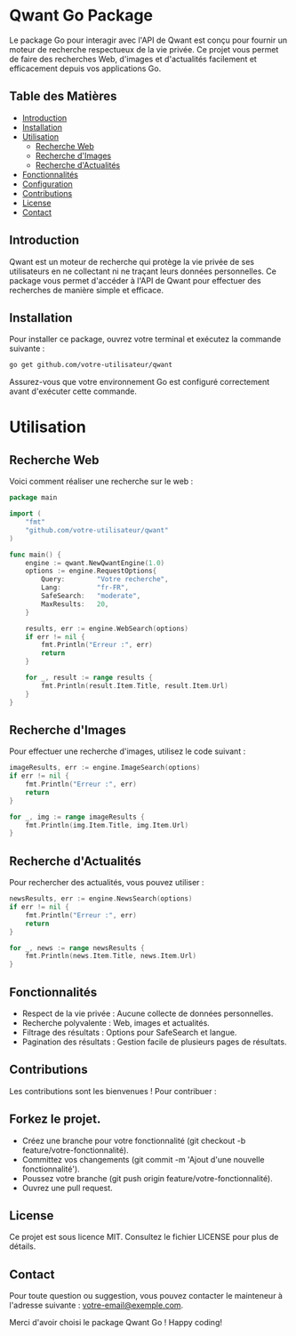 # Qwant Go Package

Le package Go pour interagir avec l'API de Qwant est conçu pour fournir un moteur de recherche respectueux de la vie privée. Ce projet vous permet de faire des recherches Web, d'images et d'actualités facilement et efficacement depuis vos applications Go.

## Table des Matières

- [Introduction](#introduction)
- [Installation](#installation)
- [Utilisation](#utilisation)
  - [Recherche Web](#recherche-web)
  - [Recherche d'Images](#recherche-dimages)
  - [Recherche d'Actualités](#recherche-dactualités)
- [Fonctionnalités](#fonctionnalités)
- [Configuration](#configuration)
- [Contributions](#contributions)
- [License](#license)
- [Contact](#contact)

## Introduction

Qwant est un moteur de recherche qui protège la vie privée de ses utilisateurs en ne collectant ni ne traçant leurs données personnelles. Ce package vous permet d'accéder à l'API de Qwant pour effectuer des recherches de manière simple et efficace.

## Installation

Pour installer ce package, ouvrez votre terminal et exécutez la commande suivante :

```bash
go get github.com/votre-utilisateur/qwant
```

Assurez-vous que votre environnement Go est configuré correctement avant d'exécuter cette commande.

# Utilisation
## Recherche Web
Voici comment réaliser une recherche sur le web :

```go
package main

import (
    "fmt"
    "github.com/votre-utilisateur/qwant"
)

func main() {
    engine := qwant.NewQwantEngine(1.0)
    options := engine.RequestOptions{
        Query:        "Votre recherche",
        Lang:         "fr-FR",
        SafeSearch:   "moderate",
        MaxResults:   20,
    }

    results, err := engine.WebSearch(options)
    if err != nil {
        fmt.Println("Erreur :", err)
        return
    }

    for _, result := range results {
        fmt.Println(result.Item.Title, result.Item.Url)
    }
}
```
## Recherche d'Images
Pour effectuer une recherche d'images, utilisez le code suivant :

```go
imageResults, err := engine.ImageSearch(options)
if err != nil {
    fmt.Println("Erreur :", err)
    return
}

for _, img := range imageResults {
    fmt.Println(img.Item.Title, img.Item.Url)
}
```
## Recherche d'Actualités
Pour rechercher des actualités, vous pouvez utiliser :

```go
newsResults, err := engine.NewsSearch(options)
if err != nil {
    fmt.Println("Erreur :", err)
    return
}

for _, news := range newsResults {
    fmt.Println(news.Item.Title, news.Item.Url)
}
```
## Fonctionnalités
- Respect de la vie privée : Aucune collecte de données personnelles.
- Recherche polyvalente : Web, images et actualités.
- Filtrage des résultats : Options pour SafeSearch et langue.
- Pagination des résultats : Gestion facile de plusieurs pages de résultats.

## Contributions
Les contributions sont les bienvenues ! Pour contribuer :

## Forkez le projet.
- Créez une branche pour votre fonctionnalité (git checkout -b feature/votre-fonctionnalité).
- Committez vos changements (git commit -m 'Ajout d\'une nouvelle fonctionnalité').
- Poussez votre branche (git push origin feature/votre-fonctionnalité).
- Ouvrez une pull request.

## License
Ce projet est sous licence MIT. Consultez le fichier LICENSE pour plus de détails.

## Contact
Pour toute question ou suggestion, vous pouvez contacter le mainteneur à l'adresse suivante : votre-email@exemple.com.

Merci d'avoir choisi le package Qwant Go ! Happy coding!